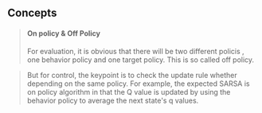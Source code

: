 ## Concepts  

> ####  On policy &  Off Policy
> For evaluation, it is obvious that there will be two different policis , one behavior policy  and  one target policy.  This is so called off policy.  


> But for control, the keypoint is to check the  update rule whether depending on the same policy.  For example, the expected SARSA is on policy algorithm in that the Q value is updated by using the behavior policy to average  the next state's q values.  
>






